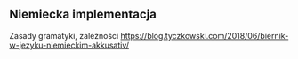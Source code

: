 ## Niemiecka implementacja


Zasady gramatyki, 
zależności
https://blog.tyczkowski.com/2018/06/biernik-w-jezyku-niemieckim-akkusativ/

